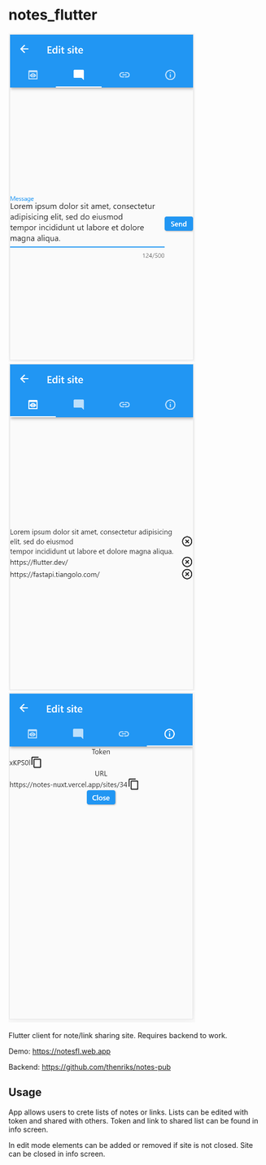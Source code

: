# notes_flutter

![Text editor](assets/screen1.png)
![Site view](assets/screen2.png)
![Info view](assets/screen3.png)

Flutter client for note/link sharing site. Requires backend to work.

Demo: https://notesfl.web.app

Backend: https://github.com/thenriks/notes-pub


## Usage

App allows users to crete lists of notes or links. Lists can be edited with token and shared with others. Token and link to shared list can be found in info screen.

In edit mode elements can be added or removed if site is not closed. Site can be closed in info screen.